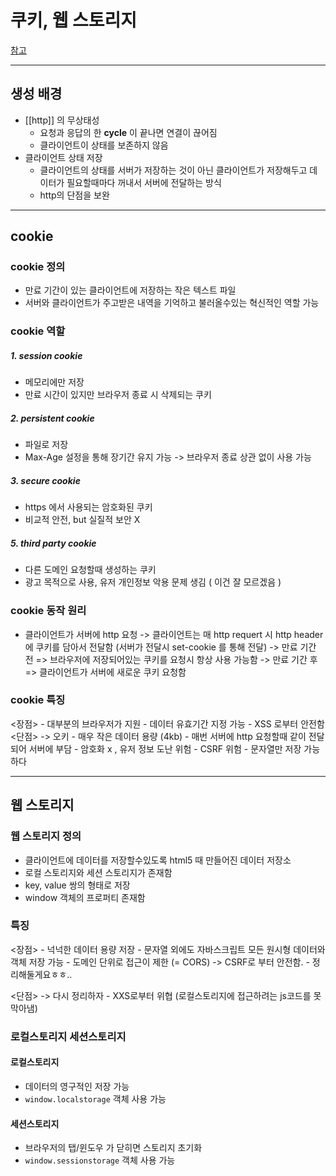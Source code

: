 # 쿠키, 웹 스토리지

[참고](https://velog.io/@hs0217/%EC%BF%A0%ED%82%A4-%EB%A1%9C%EC%BB%AC-%EC%8A%A4%ED%86%A0%EB%A6%AC%EC%A7%80-%EC%84%B8%EC%85%98-%EC%8A%A4%ED%86%A0%EB%A6%AC%EC%A7%80)

---

## 생성 배경

- [[http]] 의 무상태성
	- 요청과 응답의 한 **cycle** 이 끝나면 연결이 끊어짐
	-  클라이언트이 상태를 보존하지 않음
- 클라이언트 상태 저장
	- 클라이언트의 상태를 서버가 저장하는 것이 아닌 클라이언트가 저장해두고 데이터가 필요할때마다 꺼내서 서버에 전달하는 방식 
	- http의 단점을 보완
	  
---

## cookie 

 
### cookie 정의
 - 만료 기간이 있는 클라이언트에 저장하는 작은 텍스트 파일
 - 서버와 클라이언트가 주고받은 내역을 기억하고 불러올수있는 혁신적인 역할 가능

### cookie 역할
##### 1. session cookie
- 메모리에만 저장
- 만료 시간이 있지만 브라우저 종료 시 삭제되는 쿠키
##### 2. persistent cookie
- 파일로 저장
- Max-Age 설정을 통해 장기간 유지 가능 -> 브라우저 종료 상관 없이 사용 가능
##### 3. secure cookie
- https 에서 사용되는 암호화된 쿠키
- 비교적 안전, but 실질적 보안 X 
##### 5. third party cookie
- 다른 도메인 요청할때 생성하는 쿠키
- 광고 목적으로 사용, 유저 개인정보 악용 문제 생김 ( 이건 잘 모르겠음 )

### cookie 동작 원리
- 클라이언트가 서버에 http 요청 
-> 클라이언트는 매 http requert 시 http header에 쿠키를 담아서 전달함
	(서버가 전달시 set-cookie 를 통해 전달)
-> 만료 기간 전 =>  브라우저에 저장되어있는 쿠키를 요청시 항상 사용 가능함
-> 만료 기간 후 => 클라이언트가 서버에 새로운 쿠키 요청함

### cookie 특징
<장점>
	- 대부분의 브라우저가 지원
	- 데이터 유효기간 지정 가능
	-  XSS 로부터 안전함
<단점> -> 오키 
	- 매우 작은 데이터 용량 (4kb)
	- 매번 서버에 http 요청할때 같이 전달되어 서버에 부담
	- 암호화 x , 유저 정보 도난 위험
	- CSRF 위험 
	- 문자열만 저장 가능하다 

---

## 웹 스토리지

### 웹 스토리지 정의 
- 클라이언트에 데이터를 저장할수있도록 html5 때 만들어진 데이터 저장소
-  로컬 스토리지와 세션 스토리지가 존재함
- key, value 쌍의 형태로 저장
- window 객체의 프로퍼티 존재함 

### 특징 

<장점>
	- 넉넉한 데이터 용량 저장
	- 문자열 외에도 자바스크립트 모든 원시형 데이터와 객체 저장 가능
	- 도메인 단위로 접근이 제한 (= CORS) -> CSRF로 부터 안전함.
	- 정리해둘게요ㅎㅎ.. 

<단점> -> 다시 정리하자 
	- XXS로부터 위협 (로컬스토리지에 접근하려는 js코드를 못막아냄)

### 로컬스토리지 세션스토리지

#### 로컬스토리지
- 데이터의 영구적인 저장 가능
-  `window.localstorage`  객체 사용 가능 

#### 세션스토리지
- 브라우저의 탭/윈도우 가 닫히면 스토리지 초기화 
- `window.sessionstorage` 객체 사용 가능

